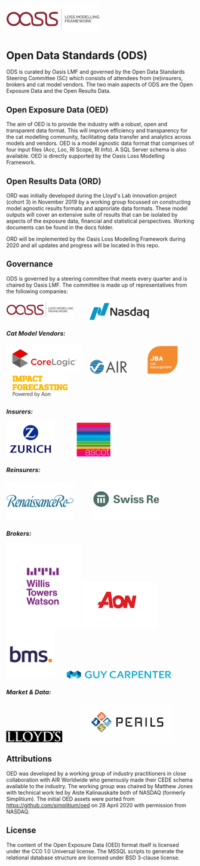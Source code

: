<img src="images/oasis-lmf-colour.png" alt="Oasis LMF logo" width="250" />

# Open Data Standards (ODS)
ODS is curated by Oasis LMF and governed by the Open Data Standards Steering Committee (SC) which consists of attendees from (re)insurers, brokers and cat model vendors. 
The two main aspects of ODS are the Open Exposure Data and the Open Results Data. 

## Open Exposure Data (OED)
    
The aim of OED is to provide the industry with a robust, open and transparent data format. 
This will improve efficiency and transparency for the cat modelling community, facilitating data transfer and analytics across models and vendors.
OED is a model agnostic data format that comprises of four input files (Acc, Loc, RI Scope, RI Info).
A SQL Server schema is also available.
OED is directly supported by the Oasis Loss Modelling Framework.

## Open Results Data (ORD)

ORD was initially developed during the Lloyd's Lab innovation project (cohort 3) in November 2019 by a working group focussed on constructing model agnostic results formats and approriate data formats. 
These model outputs will cover an extensive suite of results that can be isolated by aspects of the exposure data, financial and statistical perspectives. Working documents can be found in the docs folder.

ORD will be implemented by the Oasis Loss Modelling Framework during 2020 and all updates and progress will be located in this repo. 

## Governance

ODS is governed by a steering committee that meets every quarter and is chaired by Oasis LMF. The committee is made up of representatives from the following companies:

<img src="images/oasis-lmf-colour.png" alt="Oasis LMF logo" width="180" /> &nbsp; &nbsp; &nbsp; &nbsp; &nbsp; <img src="images/NASDAQ_logo.png" width="160" />


### *Cat Model Vendors:*

<img src="images/corelogic_logo.png" width="200" />&nbsp; &nbsp; &nbsp; <img src="images/AIR_Worldwide's_logo.jpeg" width="100" />&nbsp; &nbsp; &nbsp; &nbsp; &nbsp; &nbsp; &nbsp; <img src="images/JBA_logo.jpeg" width="80" /> &nbsp; &nbsp; &nbsp; &nbsp; &nbsp; &nbsp; &nbsp; <img src="images/IF_Logo.png" width="150" />


### *Insurers:*

<img src="images/zurich_logo.png" width="130" />    &nbsp; &nbsp; &nbsp; &nbsp; &nbsp; &nbsp; &nbsp; <img src="images/ascot_logo.png" width="90" />


### *Reinsurers:*

<img src="images/renre_logo.png" width="180" /> &nbsp; &nbsp; &nbsp; &nbsp; &nbsp; &nbsp; <img src="images/SwissRe_logo.jpg" width="180" />

### *Brokers:*

<img src="images/Willis_logo.jpeg" width ="200"/> <img src="images/Aon_logo.jpeg" width ="200" /> &nbsp; &nbsp; <img src="images/bms_logo.jpeg" width ="130"/> &nbsp; &nbsp; &nbsp; &nbsp;<img src="images/GuyCarp_logo.png" width ="280"/>

### *Market & Data:*

<img src="images/Lloyds_logo.png" width="150"/>
&nbsp; &nbsp; &nbsp; &nbsp; &nbsp; &nbsp; <img
src="images/perils_ag_logo.png" width="250"/>
 


## Attributions
OED was developed by a working group of industry practitioners in close collaboration with AIR Worldwide who generously made their CEDE schema available to the industry. 
The working group was chaired by Matthew Jones with technical work led by Aiste Kalinauskaite both of NASDAQ (formerly Simplitium). 
The initial OED assets were ported from https://github.com/simplitium/oed on 28 April 2020 with permission from NASDAQ.

## License
The content of the Open Exposure Data (OED) format itself is licensed under the CC0 1.0 Universal license.
The MSSQL scripts to generate the relational database structure are licensed under BSD 3-clause license.
